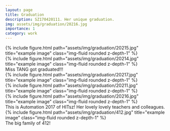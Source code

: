```yaml
---
layout: page
title: Graduation
description: SZ170420111. Her unique graduation.
img: assets/img/graduation/20216.jpg
importance: 1
category: work
---
```


<div class="row">
    <div class="col-sm-7 mt-3 mt-md-0">
        {% include figure.html path="assets/img/graduation/20215.jpg" title="example image" class="img-fluid rounded z-depth-1" %}
    </div>
    <div class="col-sm-5 mt-3 mt-md-0">
        {% include figure.html path="assets/img/graduation/20214.jpg" title="example image" class="img-fluid rounded z-depth-1" %}
    </div>
</div>
<div class="caption">
    Miss TANG got graduated!!!
</div>
<div class="row">
    <div class="col-sm mt-3 mt-md-0">
        {% include figure.html path="assets/img/graduation/20217.jpg" title="example image" class="img-fluid rounded z-depth-1" %}
    </div>
</div>



<div class="row justify-content-sm-center">
    <div class="col-sm-8 mt-3 mt-md-0">
        {% include figure.html path="assets/img/graduation/20211.jpg" title="example image" class="img-fluid rounded z-depth-1" %}
    </div>
    <div class="col-sm-4 mt-3 mt-md-0">
        {% include figure.html path="assets/img/graduation/20216.jpg" title="example image" class="img-fluid rounded z-depth-1" %}
    </div>
</div>
<div class="caption">
    This is Automation 2017 of HITsz! Her lovely lovely teachers and colleagues.
</div>

<div class="row">
    <div class="col-sm mt-3 mt-md-0">
        {% include figure.html path="assets/img/graduation/412.jpg" title="example image" class="img-fluid rounded z-depth-1" %}
    </div>
</div>
<div class="caption">
    The big family of 412!
</div>
